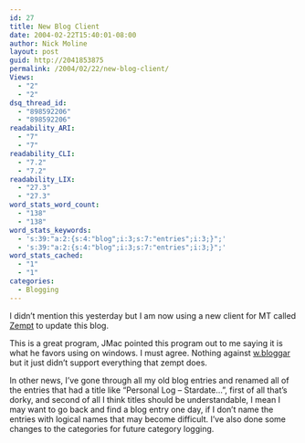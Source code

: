 ```yaml
---
id: 27
title: New Blog Client
date: 2004-02-22T15:40:01-08:00
author: Nick Moline
layout: post
guid: http://2041853875
permalink: /2004/02/22/new-blog-client/
Views:
  - "2"
  - "2"
dsq_thread_id:
  - "898592206"
  - "898592206"
readability_ARI:
  - "7"
  - "7"
readability_CLI:
  - "7.2"
  - "7.2"
readability_LIX:
  - "27.3"
  - "27.3"
word_stats_word_count:
  - "138"
  - "138"
word_stats_keywords:
  - 's:39:"a:2:{s:4:"blog";i:3;s:7:"entries";i:3;}";'
  - 's:39:"a:2:{s:4:"blog";i:3;s:7:"entries";i:3;}";'
word_stats_cached:
  - "1"
  - "1"
categories:
  - Blogging
---
```

I didn&#8217;t mention this yesterday but I am now using a new client for MT called <a target="_blank" title="Zempt" href="http://zempt.org/">Zempt</a> to update this blog.

This is a great program, <span class="removed_link" title="http://www.jmaclabs.com/blog/">JMac</span> pointed this program out to me saying it is what he favors using on windows. I must agree. Nothing against <a target="_blank" title="w.bloggar" href="http://www.bloggar.com/">w.bloggar</a> but it just didn&#8217;t support everything that zempt does.

In other news, I&#8217;ve gone through all my old blog entries and renamed all of the entries that had a title like &#8220;Personal Log &#8211; Stardate&#8230;&#8221;, first of all that&#8217;s dorky, and second of all I think titles should be understandable, I mean I may want to go back and find a blog entry one day, if I don&#8217;t name the entries with logical names that may become difficult. I&#8217;ve also done some changes to the categories for future category logging.